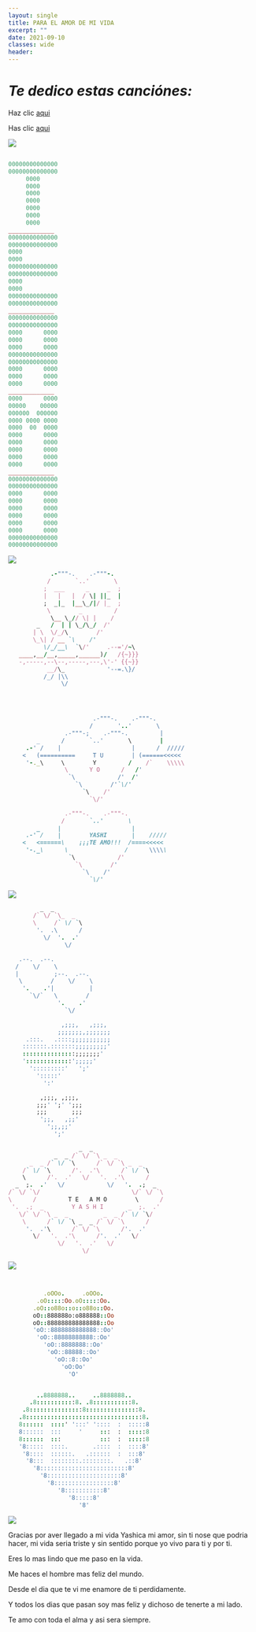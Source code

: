 ```yaml
---
layout: single
title: PARA EL AMOR DE MI VIDA
excerpt: ""
date: 2021-09-10
classes: wide
header:
---
```

# ***Te dedico estas canciónes:***   

Haz clic [aqui](https://www.youtube.com/watch?v=bGBKvlGVqUU)

Has clic [aqui](https://www.youtube.com/watch?v=YacOGXVfJsQ)

![](/assets/images/A/1a.png)




```ruby

00000000000000
00000000000000
     0000
     0000
     0000
     0000
     0000
     0000
     0000
_____________
00000000000000
00000000000000
0000
0000
00000000000000
00000000000000
0000
0000
00000000000000
00000000000000
_____________
00000000000000
00000000000000
0000      0000
0000      0000
0000      0000
00000000000000
00000000000000
0000      0000
0000      0000
0000      0000
_____________
0000      0000
00000    00000
000000  000000
0000 0000 0000
0000  00  0000
0000      0000
0000      0000
0000      0000
0000      0000
0000      0000
_____________
00000000000000
00000000000000
0000      0000
0000      0000
0000      0000
0000      0000
0000      0000
0000      0000
00000000000000
00000000000000

```

![](/assets/images/A/3a.png)

```ruby
            .-"""-.    .-"""-.
           /       `..'       \
          ;  ___      _     _  ;
          |   |   |  / \| ||_  |
          ;  _|_  |__\_/|/ |_  ;
           \        _         /
            \__ \_// \| |    /
        _   /  | | \_/\_/  /'
       | \  \/_/\        /'
       \_\| / __ `\    /'
          \/_/__\  `\/'     .--='/~\
   ____,__/__,_____,______)/   /{~}}}
   -,-----,--\--,-----,---,\'-' {{~}}
           __/\_            '--=.\}/
          /_/ |\\
               \/




                        .-"""-.    .-"""-.
                       /       '..'       \
                .-"""-;    .-"""-.         |
        _      /       `..'       \        |
     .-' /    |                    |      /  /////
    <   (==========     T U        | (======<<<<<
     '-._\     \        Y         /    /`    \\\\\
                \      Y O      /   /'
                 `\            /'  /'
                   `\        /'`\/'
                     `\    /'
                       `\/'

                .-"""-.    .-"""-.
               /       `..'       \
        _     |                    |
     .-' /    |        YASHI       |    /////
    <   <======\    ¡¡¡TE AMO!!!  /====<<<<<
     '-._\      \                /      \\\\\
                 `\            /'
                   `\        /'
                     `\    /'
                       `\/'
```
![](/assets/images/A/4a.png)

```ruby
         _  _
       /` \/ `\_  _
       \     /` \/ `\
        '.  .\      /
          \/  '.  .'
                \/

   .--.  .--.
  /    \/    \
  |          ;--.  .--.
   \        /    \/    \
    '.    .'|          |
      `\/`   \        /
              '.    .'
                `\/

               ,;;;,   ,;;;,
              ;;;;;;;,;;;;;;;
     .:::.   .::::;;;;;;;;;;;
    :::::::.:::::::;;;;;;;;;'
    :::::::::::::::;;;;;;;'
    ':::::::::::::';;;;;'
      ':::::::::'   ';'
        ':::::'
          ':'

         ,;;;, ,;;;,
        ;;;' ';' ';;;
        ;;;       ;;;
         ';;,   ,;;'
           ';;,;;'
             ';'

                    _  _
             _  _ /` \/ `\ _  _
      _  _ /` \/ `\      /` \/ `\ _  _
    /` \/ `\      /'.  .'\      /` \/ `\
    \      /'.  .'   \/   '.  .'\      /
  _  ;.  .'   \/            \/   '.  .;  _
/` \/ `\/                          \/` \/ `\
\      /         T E   A M O        \      /
 '.  .;  _        Y A S H I       _  ;.  .'
   \/` \/ `\ _  _          _  _ /` \/ `\/
    \      /` \/ `\ _  _ /` \/ `\      /
     '.  .'\      /` \/ `\      /'.  .'
       \/   '.  .'\      /'.  .'   \/
              \/   '.  .'   \/
                     \/
```

![](/assets/images/A/2a.png)


```ruby


          .oOOo.     .oOOo.
        .oO:::::Oo.oO:::::Oo.
       .oO::o88o::o::o88o::Oo.
       oO::888888o:o888888::Oo
       oO::888888888888888::Oo
       'oO::8888888888888::Oo'
        'oO::88888888888::Oo'
          'oO::8888888::Oo'
           'oO::88888::Oo'
             'oO::8::Oo'
               'oO:Oo'
                 'O'


        ..8888888..     ..8888888..
      .8:::::::::::8. .8:::::::::::8.
    .8:::::::::::::::8:::::::::::::::8.
   .8:::::::::::::::::::::::::::::::::8.
   8::::::  ::::' ':::' '::::  :  :::::8
   8::::::  :::     '     :::  :  :::::8
   8::::::  :::           :::  :  :::::8
   '8:::::  ::::.       .::::  :  ::::8'
    '8::::  ::::::.   .::::::  :  :::8'
     '8:::  ::::::::.::::::::.   .::8'
       '8:::::::::::::::::::::::::8'
         '8:::::::::::::::::::::8'
           '8:::::::::::::::::8'
              '8:::::::::::8'
                 '8:::::8'
                    '8'


```
![](/assets/images/A/5a.png)

Gracias por aver llegado a mi vida Yashica mi amor, sin ti nose que podria hacer, mi vida seria triste y sin sentido porque yo vivo para ti y por ti.


Eres lo mas lindo que me paso en la vida.


Me haces el hombre mas feliz del mundo.


Desde el dia que te vi me enamore de ti perdidamente.


Y todos los dias que pasan soy mas feliz y dichoso de tenerte a mi lado.


Te amo con toda el alma y asi sera siempre.
